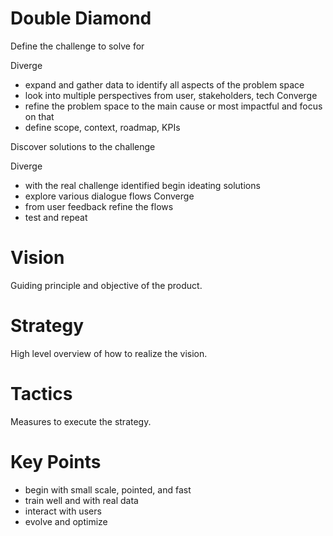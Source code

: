 # Double Diamond


Define the challenge to solve for

Diverge
- expand and gather data to identify all aspects of the problem space
- look into multiple perspectives from user, stakeholders, tech
Converge
- refine the problem space to the main cause or most impactful and focus on that
- define scope, context, roadmap, KPIs

Discover solutions to the challenge

Diverge
- with the real challenge identified begin ideating solutions
- explore various dialogue flows
Converge
- from user feedback refine the flows
- test and repeat


# Vision

Guiding principle and objective of the product.

# Strategy

High level overview of how to realize the vision.

# Tactics

Measures to execute the strategy.


# Key Points

- begin with small scale, pointed, and fast
- train well and with real data
- interact with users
- evolve and optimize

